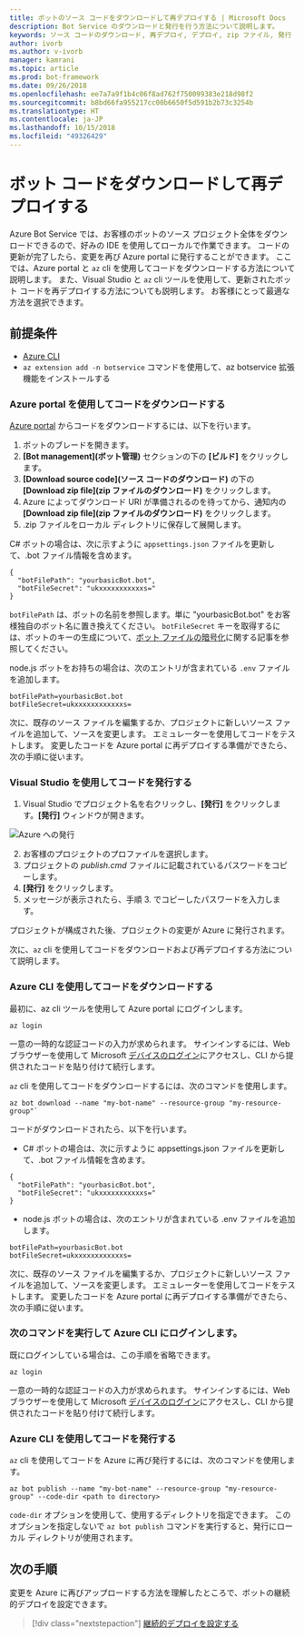 ```yaml
---
title: ボットのソース コードをダウンロードして再デプロイする | Microsoft Docs
description: Bot Service のダウンロードと発行を行う方法について説明します。
keywords: ソース コードのダウンロード, 再デプロイ, デプロイ, zip ファイル, 発行
author: ivorb
ms.author: v-ivorb
manager: kamrani
ms.topic: article
ms.prod: bot-framework
ms.date: 09/26/2018
ms.openlocfilehash: ee7a7a9f1b4c06f8ad762f750099383e218d98f2
ms.sourcegitcommit: b8bd66fa955217cc00b6650f5d591b2b73c3254b
ms.translationtype: HT
ms.contentlocale: ja-JP
ms.lasthandoff: 10/15/2018
ms.locfileid: "49326429"
---
```

# <a name="download-and-redeploy-bot-code"></a>ボット コードをダウンロードして再デプロイする
Azure Bot Service では、お客様のボットのソース プロジェクト全体をダウンロードできるので、好みの IDE を使用してローカルで作業できます。 コードの更新が完了したら、変更を再び Azure portal に発行することができます。 ここでは、Azure portal と `az` cli を使用してコードをダウンロードする方法について説明します。 また、Visual Studio と `az` cli ツールを使用して、更新されたボット コードを再デプロイする方法についても説明します。 お客様にとって最適な方法を選択できます。

## <a name="prerequisites"></a>前提条件
- [Azure CLI](https://docs.microsoft.com/en-us/cli/azure/?view=azure-cli-latest)
- `az extension add -n botservice` コマンドを使用して、az botservice 拡張機能をインストールする

### <a name="download-code-using-the-azure-portal"></a>Azure portal を使用してコードをダウンロードする
[Azure portal](https://portal.azure.com) からコードをダウンロードするには、以下を行います。
1. ボットのブレードを開きます。
1. **[Bot management]\(ボット管理\)** セクションの下の **[ビルド]** をクリックします。
1. **[Download source code]\(ソース コードのダウンロード\)** の下の **[Download zip file]\(zip ファイルのダウンロード\)** をクリックします。
1. Azure によってダウンロード URI が準備されるのを待ってから、通知内の **[Download zip file]\(zip ファイルのダウンロード\)** をクリックします。
1. .zip ファイルをローカル ディレクトリに保存して展開します。

C# ボットの場合は、次に示すように `appsettings.json` ファイルを更新して、.bot ファイル情報を含めます。

```
{
  "botFilePath": "yourbasicBot.bot",
  "botFileSecret": "ukxxxxxxxxxxxs="
}
```
`botFilePath` は、ボットの名前を参照します。単に "yourbasicBot.bot" をお客様独自のボット名に置き換えてください。 `botFileSecret` キーを取得するには、ボットのキーの生成について、[ボット ファイルの暗号化](https://aka.ms/bot-file-encryption)に関する記事を参照してください。


node.js ボットをお持ちの場合は、次のエントリが含まれている `.env` ファイルを追加します。
```
botFilePath=yourbasicBot.bot
botFileSecret=ukxxxxxxxxxxxxs=
```

次に、既存のソース ファイルを編集するか、プロジェクトに新しいソース ファイルを追加して、ソースを変更します。 エミュレーターを使用してコードをテストします。 変更したコードを Azure portal に再デプロイする準備ができたら、次の手順に従います。

### <a name="publish-code-using-visual-studio"></a>Visual Studio を使用してコードを発行する
1. Visual Studio でプロジェクト名を右クリックし、**[発行]** をクリックします。**[発行]** ウィンドウが開きます。

![Azure への発行](~/media/azure-bot-build/azure-csharp-publish.png)

2. お客様のプロジェクトのプロファイルを選択します。
3. プロジェクトの _publish.cmd_ ファイルに記載されているパスワードをコピーします。
4. **[発行]** をクリックします。
5. メッセージが表示されたら、手順 3. でコピーしたパスワードを入力します。   

プロジェクトが構成された後、プロジェクトの変更が Azure に発行されます。 

次に、`az` cli を使用してコードをダウンロードおよび再デプロイする方法について説明します。

### <a name="download-code-using-azure-cli"></a>Azure CLI を使用してコードをダウンロードする

最初に、az cli ツールを使用して Azure portal にログインします。

```azcli
az login
```

一意の一時的な認証コードの入力が求められます。 サインインするには、Web ブラウザーを使用して Microsoft [デバイスのログイン](https://microsoft.com/devicelogin)にアクセスし、CLI から提供されたコードを貼り付けて続行します。

`az` cli を使用してコードをダウンロードするには、次のコマンドを使用します。
```azcli
az bot download --name "my-bot-name" --resource-group "my-resource-group"`
```
コードがダウンロードされたら、以下を行います。
- C# ボットの場合は、次に示すように appsettings.json ファイルを更新して、.bot ファイル情報を含めます。

```
{
  "botFilePath": "yourbasicBot.bot",
  "botFileSecret": "ukxxxxxxxxxxxs="
}
```

- node.js ボットの場合は、次のエントリが含まれている .env ファイルを追加します。

```
botFilePath=yourbasicBot.bot
botFileSecret=ukxxxxxxxxxxxxs=
```

次に、既存のソース ファイルを編集するか、プロジェクトに新しいソース ファイルを追加して、ソースを変更します。 エミュレーターを使用してコードをテストします。 変更したコードを Azure portal に再デプロイする準備ができたら、次の手順に従います。

### <a name="login-to-azure-cli-by-running-the-following-command"></a>次のコマンドを実行して Azure CLI にログインします。
既にログインしている場合は、この手順を省略できます。

```azcli
az login
```
一意の一時的な認証コードの入力が求められます。 サインインするには、Web ブラウザーを使用して Microsoft [デバイスのログイン](https://microsoft.com/devicelogin)にアクセスし、CLI から提供されたコードを貼り付けて続行します。

### <a name="publish-code-using-azure-cli"></a>Azure CLI を使用してコードを発行する
`az` cli を使用してコードを Azure に再び発行するには、次のコマンドを使用します。
```azcli
az bot publish --name "my-bot-name" --resource-group "my-resource-group" --code-dir <path to directory> 
```

`code-dir` オプションを使用して、使用するディレクトリを指定できます。 このオプションを指定しないで `az bot publish` コマンドを実行すると、発行にローカル ディレクトリが使用されます。

## <a name="next-steps"></a>次の手順
変更を Azure に再びアップロードする方法を理解したところで、ボットの継続的デプロイを設定できます。

> [!div class="nextstepaction"]
> [継続的デプロイを設定する](bot-service-build-continuous-deployment.md)
